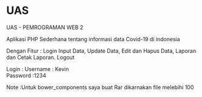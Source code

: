 # UAS
UAS - PEMROGRAMAN WEB 2

Aplikasi PHP Sederhana tentang informasi data Covid-19 di indonesia

Dengan Fitur :
Login
Input Data, 
Update Data, 
Edit dan Hapus Data, 
Laporan dan Cetak Laporan.
Logout

Login :
Username : Kevin	
Password :1234

Note :Untuk bower_components saya buat Rar dikarnakan file melebihi 100
